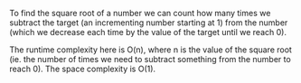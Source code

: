 To find the square root of a number we can count how many times we subtract the target (an incrementing
number starting at 1) from the number (which we decrease each time by the value of the target until we reach 0).

The runtime complexity here is O(n), where n is the value of the square root (ie. the number of times we need to
subtract something from the number to reach 0).
The space complexity is O(1).